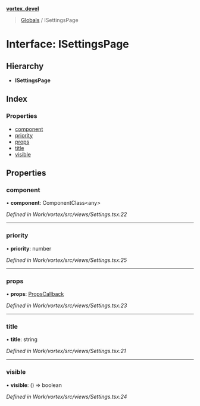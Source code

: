 **[vortex_devel](../README.md)**

> [Globals](../globals.md) / ISettingsPage

# Interface: ISettingsPage

## Hierarchy

* **ISettingsPage**

## Index

### Properties

* [component](isettingspage.md#component)
* [priority](isettingspage.md#priority)
* [props](isettingspage.md#props)
* [title](isettingspage.md#title)
* [visible](isettingspage.md#visible)

## Properties

### component

•  **component**: ComponentClass\<any>

*Defined in Work/vortex/src/views/Settings.tsx:22*

___

### priority

•  **priority**: number

*Defined in Work/vortex/src/views/Settings.tsx:25*

___

### props

•  **props**: [PropsCallback](../globals.md#propscallback)

*Defined in Work/vortex/src/views/Settings.tsx:23*

___

### title

•  **title**: string

*Defined in Work/vortex/src/views/Settings.tsx:21*

___

### visible

•  **visible**: () => boolean

*Defined in Work/vortex/src/views/Settings.tsx:24*
